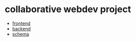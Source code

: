 # collaborative webdev project
- [frontend](https://github.com/collaborative-webdev-proj/frontend-server)
- [backend](https://github.com/collaborative-webdev-proj/backend-server)
- [schema](https://github.com/collaborative-webdev-proj/schema)
